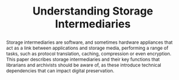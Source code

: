---
abstract: 'Storage intermediaries are software, and sometimes hardware appliances
  that act as a link between applications and storage media, performing a range of
  tasks, such as protocol translation, caching, compression or even encryption. This
  paper describes storage intermediaries and their key functions that librarians and
  archivists should be aware of, as these introduce technical dependencies that can
  impact digital preservation.

  '
creators:
- Hockx-Yu, Helen
- Brower, Don
date: null
document_url: https://services.phaidra.univie.ac.at/api/object/o:1424895/download
grand_parent: iPRES
institutions:
- University of Notre Dame
keywords:
- archival storage
- storage gateway
- cloud storage
- tape storage
- digital preservation
- redundancy
- diversification
landing_page_url: https://phaidra.univie.ac.at/o:1424895
language: eng
layout: publication
license: CC BY 4.0 International
notes_url: null
parent: iPRES 2021
publication_type: paper
size: 205974
slides_url: null
source_name: iPRES
title: Understanding Storage Intermediaries
year: 2021
---